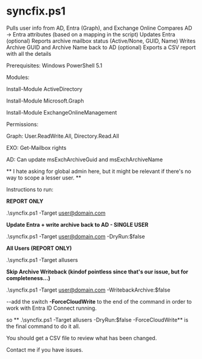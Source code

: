 # syncfix.ps1


Pulls user info from AD, Entra (Graph), and Exchange Online
Compares AD → Entra attributes (based on a mapping in the script)
Updates Entra (optional)
Reports archive mailbox status (Active/None, GUID, Name)
Writes Archive GUID and Archive Name back to AD (optional)
Exports a CSV report with all the details

Prerequisites:
Windows PowerShell 5.1

Modules:

  Install-Module ActiveDirectory
  
  Install-Module Microsoft.Graph
  
  Install-Module ExchangeOnlineManagement


Permissions:

  Graph: User.ReadWrite.All, Directory.Read.All
  
  EXO: Get-Mailbox rights
  
  AD: Can update msExchArchiveGuid and msExchArchiveName
  

  ** I hate asking for global admin here, but it might be relevant if there's no way to scope a lesser user. **


  Instructions to run:
  
  **REPORT ONLY**
  
  .\syncfix.ps1 -Target user@domain.com


  **Update Entra + write archive back to AD - SINGLE USER**
  
  .\syncfix.ps1 -Target user@domain.com -DryRun:$false


  **All Users (REPORT ONLY)**
  
  .\syncfix.ps1 -Target allusers


  **Skip Archive Writeback (kindof pointless since that's our issue, but for completeness...)**
  
  .\syncfix.ps1 -Target user@domain.com -WritebackArchive:$false


  --add the switch **-ForceCloudWrite** to the end of the command in order to work with Entra ID Connect running. 
  
  so ** .\syncfix.ps1 -Target allusers -DryRun:$false -ForceCloudWrite** is the final command to do it all.


  You should get a CSV file to review what has been changed.
  
  Contact me if you have issues.
